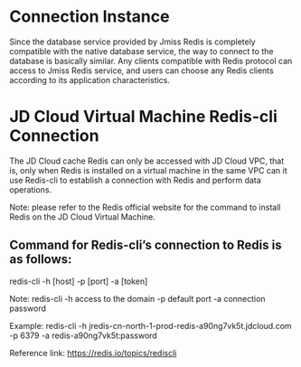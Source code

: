 ﻿# Connection Instance

Since the database service provided by Jmiss Redis is completely compatible with the native database service, the way to connect to the database is basically similar. Any clients compatible with Redis protocol can access to Jmiss Redis service, and users can choose any Redis clients according to its application characteristics.


# JD Cloud Virtual Machine Redis-cli Connection

The JD Cloud cache Redis can only be accessed with JD Cloud VPC, that is, only when Redis is installed on a virtual machine in the same VPC can it use Redis-cli to establish a connection with Redis and perform data operations.

Note: please refer to the Redis official website for the command to install Redis on the JD Cloud Virtual Machine.

## Command for Redis-cli’s connection to Redis is as follows:

redis-cli -h [host] -p [port] -a [token]

Note: redis-cli -h access to the domain -p default port -a connection password

Example: redis-cli -h jredis-cn-north-1-prod-redis-a90ng7vk5t.jdcloud.com -p 6379 -a redis-a90ng7vk5t:password

Reference link: https://redis.io/topics/rediscli

